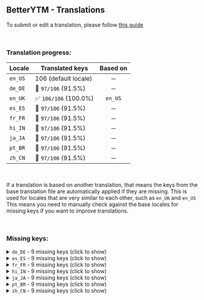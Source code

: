 ## BetterYTM - Translations
To submit or edit a translation, please follow [this guide](../../contributing.md#submitting-translations)

<br>

### Translation progress:
| Locale | Translated keys | Based on |
| ------ | --------------- | :------: |
| `en_US` | 106 (default locale) | ─ |
| `de_DE` | 🚫 `97/106` (91.5%) | ─ |
| `en_UK` | ✅ `106/106` (100.0%) | `en_US` |
| `es_ES` | 🚫 `97/106` (91.5%) | ─ |
| `fr_FR` | 🚫 `97/106` (91.5%) | ─ |
| `hi_IN` | 🚫 `97/106` (91.5%) | ─ |
| `ja_JA` | 🚫 `97/106` (91.5%) | ─ |
| `pt_BR` | 🚫 `97/106` (91.5%) | ─ |
| `zh_CN` | 🚫 `97/106` (91.5%) | ─ |

<br>

If a translation is based on another translation, that means the keys from the base translation file are automatically applied if they are missing. This is used for locales that are very similar to each other, such as `en_UK` and `en_US`  
This means you need to manually check against the base locales for missing keys if you want to improve translations.

<br>

### Missing keys:

<details><summary><code>de_DE</code> - 9 missing keys (click to show)</summary>

| Key | English text |
| --- | ------------ |
| `list_button_placement_queue_only` | `"Up next" queue only` |
| `list_button_placement_everywhere` | `In every song list` |
| `remember_song_time_sites_all` | `Both sites` |
| `remember_song_time_sites_yt` | `Only YouTube` |
| `remember_song_time_sites_ytm` | `Only YouTube Music` |
| `feature_category_songLists` | `Song Lists` |
| `feature_desc_volumeSliderScrollStep` | `Volume slider scroll wheel sensitivity in percent - snaps to the nearest sensitivity value from above` |
| `feature_desc_listButtonsPlacement` | `Where should the queue buttons show up?` |
| `feature_desc_rememberSongTimeSites` | `On which sites should the song time be remembered and restored?` |

</details>

<details><summary><code>es_ES</code> - 9 missing keys (click to show)</summary>

| Key | English text |
| --- | ------------ |
| `list_button_placement_queue_only` | `"Up next" queue only` |
| `list_button_placement_everywhere` | `In every song list` |
| `remember_song_time_sites_all` | `Both sites` |
| `remember_song_time_sites_yt` | `Only YouTube` |
| `remember_song_time_sites_ytm` | `Only YouTube Music` |
| `feature_category_songLists` | `Song Lists` |
| `feature_desc_volumeSliderScrollStep` | `Volume slider scroll wheel sensitivity in percent - snaps to the nearest sensitivity value from above` |
| `feature_desc_listButtonsPlacement` | `Where should the queue buttons show up?` |
| `feature_desc_rememberSongTimeSites` | `On which sites should the song time be remembered and restored?` |

</details>

<details><summary><code>fr_FR</code> - 9 missing keys (click to show)</summary>

| Key | English text |
| --- | ------------ |
| `list_button_placement_queue_only` | `"Up next" queue only` |
| `list_button_placement_everywhere` | `In every song list` |
| `remember_song_time_sites_all` | `Both sites` |
| `remember_song_time_sites_yt` | `Only YouTube` |
| `remember_song_time_sites_ytm` | `Only YouTube Music` |
| `feature_category_songLists` | `Song Lists` |
| `feature_desc_volumeSliderScrollStep` | `Volume slider scroll wheel sensitivity in percent - snaps to the nearest sensitivity value from above` |
| `feature_desc_listButtonsPlacement` | `Where should the queue buttons show up?` |
| `feature_desc_rememberSongTimeSites` | `On which sites should the song time be remembered and restored?` |

</details>

<details><summary><code>hi_IN</code> - 9 missing keys (click to show)</summary>

| Key | English text |
| --- | ------------ |
| `list_button_placement_queue_only` | `"Up next" queue only` |
| `list_button_placement_everywhere` | `In every song list` |
| `remember_song_time_sites_all` | `Both sites` |
| `remember_song_time_sites_yt` | `Only YouTube` |
| `remember_song_time_sites_ytm` | `Only YouTube Music` |
| `feature_category_songLists` | `Song Lists` |
| `feature_desc_volumeSliderScrollStep` | `Volume slider scroll wheel sensitivity in percent - snaps to the nearest sensitivity value from above` |
| `feature_desc_listButtonsPlacement` | `Where should the queue buttons show up?` |
| `feature_desc_rememberSongTimeSites` | `On which sites should the song time be remembered and restored?` |

</details>

<details><summary><code>ja_JA</code> - 9 missing keys (click to show)</summary>

| Key | English text |
| --- | ------------ |
| `list_button_placement_queue_only` | `"Up next" queue only` |
| `list_button_placement_everywhere` | `In every song list` |
| `remember_song_time_sites_all` | `Both sites` |
| `remember_song_time_sites_yt` | `Only YouTube` |
| `remember_song_time_sites_ytm` | `Only YouTube Music` |
| `feature_category_songLists` | `Song Lists` |
| `feature_desc_volumeSliderScrollStep` | `Volume slider scroll wheel sensitivity in percent - snaps to the nearest sensitivity value from above` |
| `feature_desc_listButtonsPlacement` | `Where should the queue buttons show up?` |
| `feature_desc_rememberSongTimeSites` | `On which sites should the song time be remembered and restored?` |

</details>

<details><summary><code>pt_BR</code> - 9 missing keys (click to show)</summary>

| Key | English text |
| --- | ------------ |
| `list_button_placement_queue_only` | `"Up next" queue only` |
| `list_button_placement_everywhere` | `In every song list` |
| `remember_song_time_sites_all` | `Both sites` |
| `remember_song_time_sites_yt` | `Only YouTube` |
| `remember_song_time_sites_ytm` | `Only YouTube Music` |
| `feature_category_songLists` | `Song Lists` |
| `feature_desc_volumeSliderScrollStep` | `Volume slider scroll wheel sensitivity in percent - snaps to the nearest sensitivity value from above` |
| `feature_desc_listButtonsPlacement` | `Where should the queue buttons show up?` |
| `feature_desc_rememberSongTimeSites` | `On which sites should the song time be remembered and restored?` |

</details>

<details><summary><code>zh_CN</code> - 9 missing keys (click to show)</summary>

| Key | English text |
| --- | ------------ |
| `list_button_placement_queue_only` | `"Up next" queue only` |
| `list_button_placement_everywhere` | `In every song list` |
| `remember_song_time_sites_all` | `Both sites` |
| `remember_song_time_sites_yt` | `Only YouTube` |
| `remember_song_time_sites_ytm` | `Only YouTube Music` |
| `feature_category_songLists` | `Song Lists` |
| `feature_desc_volumeSliderScrollStep` | `Volume slider scroll wheel sensitivity in percent - snaps to the nearest sensitivity value from above` |
| `feature_desc_listButtonsPlacement` | `Where should the queue buttons show up?` |
| `feature_desc_rememberSongTimeSites` | `On which sites should the song time be remembered and restored?` |

</details>

